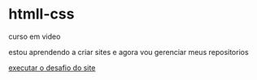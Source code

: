 # htmll-css
 curso em video

estou aprendendo a criar sites e agora vou gerenciar meus repositorios

<a href="https://0kid-developer.github.io/htmll-css/exercicios/d1002/android.html">executar o desafio do site </a>